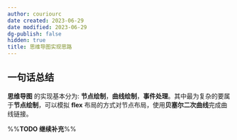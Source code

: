```yaml
---
author: couriourc
date created: 2023-06-29
date modified: 2023-06-29
dg-publish: false
hidden: true
title: 思维导图实现思路
---
```


## 一句话总结

**思维导图** 的实现基本分为: **节点绘制**，**曲线绘制**，**事件处理**。其中最为复杂的要属于**节点绘制**，可以模拟 **flex** 布局的方式对节点布局，使用**贝塞尔二次曲线**完成曲线链接。

%%**TODO 继续补充**%%

